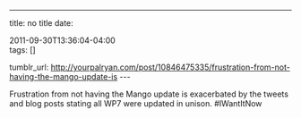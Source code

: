 ---
title: no title
date:

 2011-09-30T13:36:04-04:00  
tags:  []

tumblr_url:
http://yourpalryan.com/post/10846475335/frustration-from-not-having-the-mango-update-is
\-\--

Frustration from not having the Mango update is exacerbated by the
tweets and blog posts stating all WP7 were updated in unison.
\#IWantItNow
